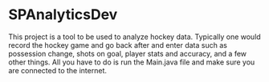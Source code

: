 # SPAnalyticsDev
This project is a tool to be used to analyze hockey data. Typically one would record
the hockey game and go back after and enter data such as possession change, shots
on goal, player stats and accuracy, and a few other things. All you have to do is
run the Main.java file and make sure you are connected to the internet.
